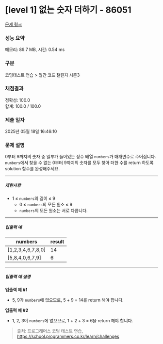 # [level 1] 없는 숫자 더하기 - 86051 

[문제 링크](https://school.programmers.co.kr/learn/courses/30/lessons/86051) 

### 성능 요약

메모리: 89.7 MB, 시간: 0.54 ms

### 구분

코딩테스트 연습 > 월간 코드 챌린지 시즌3

### 채점결과

정확성: 100.0<br/>합계: 100.0 / 100.0

### 제출 일자

2025년 05월 18일 16:46:10

### 문제 설명

<p>0부터 9까지의 숫자 중 일부가 들어있는 정수 배열 <code>numbers</code>가 매개변수로 주어집니다. <code>numbers</code>에서 찾을 수 없는 0부터 9까지의 숫자를 모두 찾아 더한 수를 return 하도록 solution 함수를 완성해주세요.</p>

<hr>

<h5>제한사항</h5>

<ul>
<li>1 ≤ <code>numbers</code>의 길이 ≤ 9

<ul>
<li>0 ≤ <code>numbers</code>의 모든 원소 ≤ 9</li>
<li><code>numbers</code>의 모든 원소는 서로 다릅니다.</li>
</ul></li>
</ul>

<hr>

<h5>입출력 예</h5>
<table class="table">
        <thead><tr>
<th>numbers</th>
<th>result</th>
</tr>
</thead>
        <tbody><tr>
<td>[1,2,3,4,6,7,8,0]</td>
<td>14</td>
</tr>
<tr>
<td>[5,8,4,0,6,7,9]</td>
<td>6</td>
</tr>
</tbody>
      </table>
<hr>

<h5>입출력 예 설명</h5>

<p><strong>입출력 예 #1</strong></p>

<ul>
<li>5, 9가 <code>numbers</code>에 없으므로, 5 + 9 = 14를 return 해야 합니다.</li>
</ul>

<p><strong>입출력 예 #2</strong></p>

<ul>
<li>1, 2, 3이 <code>numbers</code>에 없으므로, 1 + 2 + 3 = 6을 return 해야 합니다.</li>
</ul>


> 출처: 프로그래머스 코딩 테스트 연습, https://school.programmers.co.kr/learn/challenges